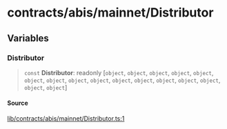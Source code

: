 # contracts/abis/mainnet/Distributor

## Variables

### Distributor

> `const` **Distributor**: readonly [`object`, `object`, `object`, `object`, `object`, `object`, `object`, `object`, `object`, `object`, `object`, `object`, `object`, `object`, `object`, `object`]

#### Source

[lib/contracts/abis/mainnet/Distributor.ts:1](https://github.com/PufferFinance/puffer-sdk/blob/21b77ab9e9e90f6697c3a8a84d3e5550b25407ec/lib/contracts/abis/mainnet/Distributor.ts#L1)
